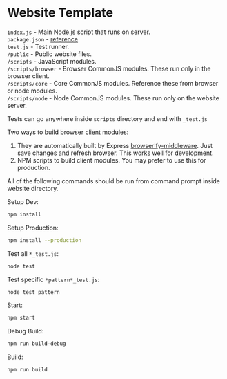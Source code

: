 Website Template
================

`index.js`      - Main Node.js script that runs on server.  
`package.json`  - [reference](https://npmjs.org/doc/json.html)  
`test.js`       - Test runner.  
`/public`       - Public website files.  
`/scripts`      - JavaScript modules.  
`/scripts/browser`  - Browser CommonJS modules. These run only in the browser client.  
`/scripts/core`     - Core CommonJS modules. Reference these from browser or node modules.  
`/scripts/node`     - Node CommonJS modules. These run only on the website server.  

Tests can go anywhere inside `scripts` directory and end with `_test.js`

Two ways to build browser client modules:

1. They are automatically built by Express [browserify-middleware](https://github.com/ForbesLindesay/browserify-middleware). Just save changes and refresh browser. This works well for development.
2. NPM scripts to build client modules. You may prefer to use this for production.

All of the following commands should be run from command prompt inside website directory.

Setup Dev:
```bash
npm install
```

Setup Production:
```bash
npm install --production
```

Test all `*_test.js`:
```bash
node test
```

Test specific `*pattern*_test.js`:
```bash
node test pattern
```

Start:
```bash
npm start
```

Debug Build:
```bash
npm run build-debug
```

Build:
```bash
npm run build
```